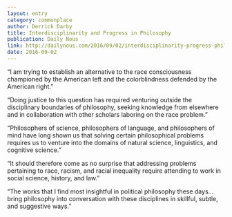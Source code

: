 ```yaml
---
layout: entry
category: commonplace
author: Derrick Darby
title: Interdisciplinarity and Progress in Philosophy
publication: Daily Nous
link: http://dailynous.com/2016/09/02/interdisciplinarity-progress-philosophy/
date: 2016-09-02
---
```


“I am trying to establish an alternative to the race consciousness championed by the American left and the colorblindness defended by the American right.”

“Doing justice to this question has required venturing outside the disciplinary boundaries of philosophy, seeking knowledge from elsewhere and in collaboration with other scholars laboring on the race problem.”

“Philosophers of science, philosophers of language, and philosophers of mind have long shown us that solving certain philosophical problems requires us to venture into the domains of natural science, linguistics, and cognitive science.”

“It should therefore come as no surprise that addressing problems pertaining to race, racism, and racial inequality require attending to work in social science, history, and law.”

“The works that I find most insightful in political philosophy these days… bring philosophy into conversation with these disciplines in skillful, subtle, and suggestive ways.”
